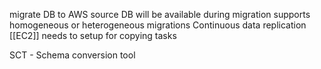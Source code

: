 migrate DB to AWS
source DB will be available during migration
supports homogeneous or heterogeneous migrations
Continuous data replication
[[EC2]] needs to setup for copying tasks

SCT - Schema conversion tool